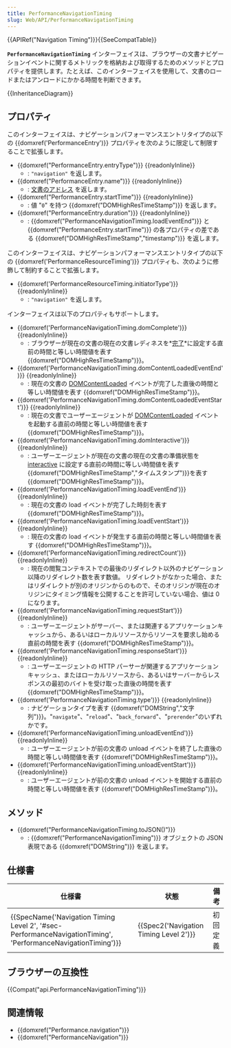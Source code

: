 ```yaml
---
title: PerformanceNavigationTiming
slug: Web/API/PerformanceNavigationTiming
---
```

{{APIRef("Navigation Timing")}}{{SeeCompatTable}}

**`PerformanceNavigationTiming`** インターフェイスは、ブラウザーの文書ナビゲーションイベントに関するメトリックを格納および取得するためのメソッドとプロパティを提供します。たとえば、このインターフェイスを使用して、文書のロードまたはアンロードにかかる時間を判断できます。

{{InheritanceDiagram}}

## プロパティ

このインターフェイスは、ナビゲーションパフォーマンスエントリタイプの以下の {{domxref('PerformanceEntry')}} プロパティを次のように限定して制限することで拡張します。

- {{domxref("PerformanceEntry.entryType")}} {{readonlyInline}}
  - : `"navigation"` を返します。
- {{domxref("PerformanceEntry.name")}} {{readonlyInline}}
  - : [文書のアドレス](https://dom.spec.whatwg.org/#concept-document-url) を返します。
- {{domxref("PerformanceEntry.startTime")}} {{readonlyInline}}
  - : 値 "`0`" を持つ {{domxref("DOMHighResTimeStamp")}} を返します。
- {{domxref("PerformanceEntry.duration")}} {{readonlyInline}}
  - : {{domxref("PerformanceNavigationTiming.loadEventEnd")}} と {{domxref("PerformanceEntry.startTime")}} の各プロパティの差である {{domxref("DOMHighResTimeStamp","timestamp")}} を返します。

このインターフェイスは、ナビゲーションパフォーマンスエントリタイプの以下の {{domxref('PerformanceResourceTiming')}} プロパティも、次のように修飾して制約することで拡張します。

- {{domxref('PerformanceResourceTiming.initiatorType')}}{{readonlyInline}}
  - : `"navigation"` を返します。

インターフェイスは以下のプロパティもサポートします。

- {{domxref('PerformanceNavigationTiming.domComplete')}} {{readonlyInline}}
  - : ブラウザーが現在の文書の現在の文書レディネスを*[完了](https://html.spec.whatwg.org/multipage/syntax.html#the-end)*に設定する直前の時間と等しい時間値を表す {{domxref("DOMHighResTimeStamp")}}。
- {{domxref('PerformanceNavigationTiming.domContentLoadedEventEnd')}} {{readonlyInline}}
  - : 現在の文書の [DOMContentLoaded](https://html.spec.whatwg.org/multipage/syntax.html#the-end) イベントが完了した直後の時間と等しい時間値を表す {{domxref("DOMHighResTimeStamp")}}。
- {{domxref('PerformanceNavigationTiming.domContentLoadedEventStart')}} {{readonlyInline}}
  - : 現在の文書でユーザーエージェントが [DOMContentLoaded](https://html.spec.whatwg.org/multipage/syntax.html#the-end) イベントを起動する直前の時間と等しい時間値を表す {{domxref("DOMHighResTimeStamp")}}。
- {{domxref('PerformanceNavigationTiming.domInteractive')}} {{readonlyInline}}
  - : ユーザーエージェントが現在の文書の現在の文書の準備状態を [interactive](https://html.spec.whatwg.org/multipage/syntax.html#the-end) に設定する直前の時間に等しい時間値を表す{{domxref("DOMHighResTimeStamp","タイムスタンプ")}}を表す {{domxref("DOMHighResTimeStamp")}}。
- {{domxref('PerformanceNavigationTiming.loadEventEnd')}} {{readonlyInline}}
  - : 現在の文書の load イベントが完了した時刻を表す {{domxref("DOMHighResTimeStamp")}}。
- {{domxref('PerformanceNavigationTiming.loadEventStart')}} {{readonlyInline}}
  - : 現在の文書の load イベントが発生する直前の時間と等しい時間値を表す {{domxref("DOMHighResTimeStamp")}}。
- {{domxref('PerformanceNavigationTiming.redirectCount')}} {{readonlyInline}}
  - : 現在の閲覧コンテキストでの最後のリダイレクト以外のナビゲーション以降のリダイレクト数を表す数値。
    リダイレクトがなかった場合、またはリダイレクトが別のオリジンからのもので、そのオリジンが現在のオリジンにタイミング情報を公開することを許可していない場合、値は 0 になります。
- {{domxref('PerformanceNavigationTiming.requestStart')}} {{readonlyInline}}
  - : ユーザーエージェントがサーバー、または関連するアプリケーションキャッシュから、あるいはローカルリソースからリソースを要求し始める直前の時間を表す {{domxref("DOMHighResTimeStamp")}}。
- {{domxref('PerformanceNavigationTiming.responseStart')}} {{readonlyInline}}
  - : ユーザーエージェントの HTTP パーサーが関連するアプリケーションキャッシュ、またはローカルリソースから、あるいはサーバーからレスポンスの最初のバイトを受け取った直後の時間を表す {{domxref("DOMHighResTimeStamp")}}。
- {{domxref('PerformanceNavigationTiming.type')}} {{readonlyInline}}
  - : ナビゲーションタイプを表す {{domxref("DOMString","文字列")}}。"`navigate`"、"`reload`"、"`back_forward`"、"`prerender`"のいずれかです。
- {{domxref('PerformanceNavigationTiming.unloadEventEnd')}} {{readonlyInline}}
  - : ユーザーエージェントが前の文書の unload イベントを終了した直後の時間と等しい時間値を表す {{domxref("DOMHighResTimeStamp")}}。
- {{domxref('PerformanceNavigationTiming.unloadEventStart')}} {{readonlyInline}}
  - : ユーザーエージェントが前の文書の unload イベントを開始する直前の時間と等しい時間値を表す {{domxref("DOMHighResTimeStamp")}}。

## メソッド

- {{domxref("PerformanceNavigationTiming.toJSON()")}}
  - : {{domxref("PerformanceNavigationTiming")}} オブジェクトの JSON 表現である {{domxref("DOMString")}} を返します。

## 仕様書

| 仕様書                                                                                                                                           | 状態                                                 | 備考     |
| ------------------------------------------------------------------------------------------------------------------------------------------------ | ---------------------------------------------------- | -------- |
| {{SpecName('Navigation Timing Level 2', '#sec-PerformanceNavigationTiming', 'PerformanceNavigationTiming')}} | {{Spec2('Navigation Timing Level 2')}} | 初回定義 |

## ブラウザーの互換性

{{Compat("api.PerformanceNavigationTiming")}}

## 関連情報

- {{domxref("Performance.navigation")}}
- {{domxref("PerformanceNavigation")}}
